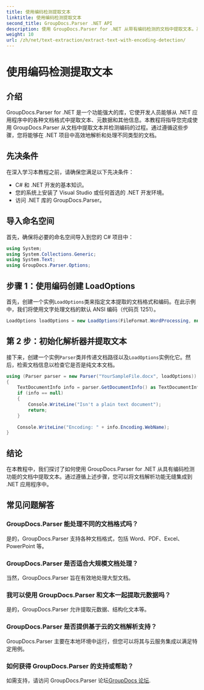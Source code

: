 ```yaml
---
title: 使用编码检测提取文本
linktitle: 使用编码检测提取文本
second_title: GroupDocs.Parser .NET API
description: 使用 GroupDocs.Parser for .NET 从带有编码检测的文档中提取文本。高效解析 .NET 应用程序中的各种格式。
weight: 10
url: /zh/net/text-extraction/extract-text-with-encoding-detection/
---
```


# 使用编码检测提取文本

## 介绍
GroupDocs.Parser for .NET 是一个功能强大的库，它使开发人员能够从 .NET 应用程序中的各种文档格式中提取文本、元数据和其他信息。本教程将指导您完成使用 GroupDocs.Parser 从文档中提取文本并检测编码的过程。通过遵循这些步骤，您将能够在 .NET 项目中高效地解析和处理不同类型的文档。
## 先决条件
在深入学习本教程之前，请确保您满足以下先决条件：
- C# 和 .NET 开发的基本知识。
- 您的系统上安装了 Visual Studio 或任何首选的 .NET 开发环境。
- 访问 .NET 库的 GroupDocs.Parser。

## 导入命名空间
首先，确保将必要的命名空间导入到您的 C# 项目中：
```csharp
using System;
using System.Collections.Generic;
using System.Text;
using GroupDocs.Parser.Options;
```
## 步骤 1：使用编码创建 LoadOptions
首先，创建一个实例`LoadOptions`类来指定文本提取的文档格式和编码。在此示例中，我们将使用文字处理文档的默认 ANSI 编码（代码页 1251）。
```csharp
LoadOptions loadOptions = new LoadOptions(FileFormat.WordProcessing, null, null, Encoding.GetEncoding(1251));
```
## 第 2 步：初始化解析器并提取文本
接下来，创建一个实例`Parser`类并传递文档路径以及`LoadOptions`实例化它。然后，检索文档信息以检查它是否是纯文本文档。
```csharp
using (Parser parser = new Parser("YourSampleFile.docx", loadOptions))
{
    TextDocumentInfo info = parser.GetDocumentInfo() as TextDocumentInfo;
    if (info == null)
    {
        Console.WriteLine("Isn't a plain text document");
        return;
    }
    
    Console.WriteLine("Encoding: " + info.Encoding.WebName);
}
```

## 结论
在本教程中，我们探讨了如何使用 GroupDocs.Parser for .NET 从具有编码检测功能的文档中提取文本。通过遵循上述步骤，您可以将文档解析功能无缝集成到 .NET 应用程序中。

## 常见问题解答
### GroupDocs.Parser 能处理不同的文档格式吗？
是的，GroupDocs.Parser 支持各种文档格式，包括 Word、PDF、Excel、PowerPoint 等。
### GroupDocs.Parser 是否适合大规模文档处理？
当然，GroupDocs.Parser 旨在有效地处理大型文档。
### 我可以使用 GroupDocs.Parser 和文本一起提取元数据吗？
是的，GroupDocs.Parser 允许提取元数据、结构化文本等。
### GroupDocs.Parser 是否提供基于云的文档解析支持？
GroupDocs.Parser 主要在本地环境中运行，但您可以将其与云服务集成以满足特定用例。
### 如何获得 GroupDocs.Parser 的支持或帮助？
如需支持，请访问 GroupDocs.Parser 论坛[GroupDocs 论坛](https://forum.groupdocs.com/c/parser/17).